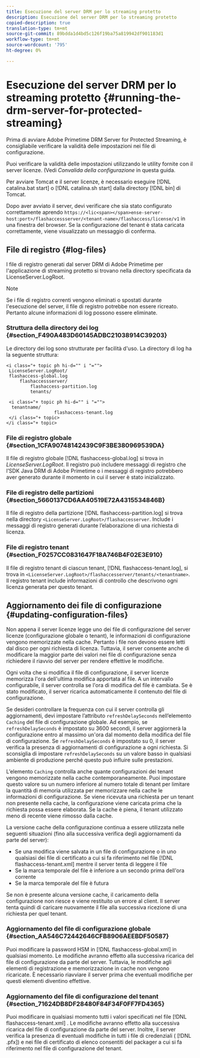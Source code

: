```yaml
---
title: Esecuzione del server DRM per lo streaming protetto
description: Esecuzione del server DRM per lo streaming protetto
copied-description: true
translation-type: tm+mt
source-git-commit: 89bdda1d4bd5c126f19ba75a819942df901183d1
workflow-type: tm+mt
source-wordcount: '795'
ht-degree: 0%

---
```



# Esecuzione del server DRM per lo streaming protetto {#running-the-drm-server-for-protected-streaming}

Prima di avviare Adobe Primetime DRM Server for Protected Streaming, è consigliabile verificare la validità delle impostazioni nei file di configurazione.

Puoi verificare la validità delle impostazioni utilizzando le utility fornite con il server licenze. (Vedi *Convalida della configurazione* in questa guida.

Per avviare Tomcat e il server licenze, è necessario eseguire [!DNL catalina.bat start] o [!DNL catalina.sh start] dalla directory [!DNL bin] di Tomcat.

Dopo aver avviato il server, devi verificare che sia stato configurato correttamente aprendo `https://<lic<span></span>ense-server-host:port>/flashaccessserver/<tenant-name>/flashaccess/license/v1` in una finestra del browser. Se la configurazione del tenant è stata caricata correttamente, viene visualizzato un messaggio di conferma.

## File di registro {#log-files}

I file di registro generati dal server DRM di Adobe Primetime per l&#39;applicazione di streaming protetto si trovano nella directory specificata da LicenseServer.LogRoot.

>[!NOTE]
>
>Se i file di registro correnti vengono eliminati o spostati durante l&#39;esecuzione del server, il file di registro potrebbe non essere ricreato. Pertanto alcune informazioni di log possono essere eliminate.

### Struttura della directory dei log {#section_F490A483D60145ADBC21038914C39203}

Le directory dei log sono strutturate per facilità d&#39;uso. La directory di log ha la seguente struttura:

```
<i class="+ topic ph hi-d="" i "="">
 LicenseServer.LogRoot/ 
 flashaccess-global.log 
     flashaccessserver/ 
         flashaccess-partition.log 
         tenants/ 
             
 <i class="+ topic ph hi-d="" i "="">
  tenantname/ 
                  flashaccess-tenant.log
 </i class="+ topic>
</i class="+ topic>
```

### File di registro globale {#section_1CFA90748142439C9F3BE380969539DA}

Il file di registro globale [!DNL flashaccess-global.log] si trova in *LicenseServer.LogRoot*. Il registro può includere messaggi di registro che l’SDK Java DRM di Adobe Primetime o i messaggi di registro potrebbero aver generato durante il momento in cui il server è stato inizializzato.

### File di registro delle partizioni {#section_5660137CD6AA40519E72A4315534846B}

Il file di registro della partizione [!DNL flashaccess-partition.log] si trova nella directory `<LicenseServer.LogRoot>/flashaccesserver`. Include i messaggi di registro generati durante l’elaborazione di una richiesta di licenza.

### File di registro tenant {#section_F0257CC0831647F18A746B4F02E3E910}

Il file di registro tenant di ciascun tenant, [!DNL flashaccess-tenant.log], si trova in `<LicenseServer.LogRoot>/flashaccesserver/tenants/<tenantname>`. Il registro tenant include informazioni di controllo che descrivono ogni licenza generata per questo tenant.

## Aggiornamento dei file di configurazione {#updating-configuration-files}

Non appena il server licenze legge uno dei file di configurazione del server licenze (configurazione globale o tenant), le informazioni di configurazione vengono memorizzate nella cache. Pertanto i file non devono essere letti dal disco per ogni richiesta di licenza. Tuttavia, il server consente anche di modificare la maggior parte dei valori nei file di configurazione senza richiedere il riavvio del server per rendere effettive le modifiche.

Ogni volta che si modifica il file di configurazione, il server licenze memorizza l&#39;ora dell&#39;ultima modifica apportata al file. A un intervallo configurabile, il server controlla se l&#39;ora di modifica del file è cambiata. Se è stato modificato, il server ricarica automaticamente il contenuto del file di configurazione.

Se desideri controllare la frequenza con cui il server controlla gli aggiornamenti, devi impostare l’attributo `refreshDelaySeconds` nell’elemento `Caching` del file di configurazione globale. Ad esempio, se `refreshDelaySeconds` è impostato su 3600 secondi, il server aggiornerà la configurazione entro al massimo un&#39;ora dal momento della modifica del file di configurazione. Se `refreshDelaySeconds` è impostato su 0, il server verifica la presenza di aggiornamenti di configurazione a ogni richiesta. Si sconsiglia di impostare `refreshDelaySeconds` su un valore basso in qualsiasi ambiente di produzione perché questo può influire sulle prestazioni.

L’elemento `Caching` controlla anche quante configurazioni dei tenant vengono memorizzate nella cache contemporaneamente. Puoi impostare questo valore su un numero inferiore al numero totale di tenant per limitare la quantità di memoria utilizzata per memorizzare nella cache le informazioni di configurazione. Se viene ricevuta una richiesta per un tenant non presente nella cache, la configurazione viene caricata prima che la richiesta possa essere elaborata. Se la cache è piena, il tenant utilizzato meno di recente viene rimosso dalla cache.

La versione cache della configurazione continua a essere utilizzata nelle seguenti situazioni (fino alla successiva verifica degli aggiornamenti da parte del server):

* Se una modifica viene salvata in un file di configurazione o in uno qualsiasi dei file di certificato a cui si fa riferimento nel file [!DNL flashaccess-tenant.xml] mentre il server tenta di leggere il file
* Se la marca temporale del file è inferiore a un secondo prima dell&#39;ora corrente
* Se la marca temporale del file è futura

Se non è presente alcuna versione cache, il caricamento della configurazione non riesce e viene restituito un errore al client. Il server tenta quindi di caricare nuovamente il file alla successiva ricezione di una richiesta per quel tenant.

### Aggiornamento del file di configurazione globale {#section_AA546C72442646CFB8906AEEBDF50587}

Puoi modificare la password HSM in [!DNL flashaccess-global.xml] in qualsiasi momento. Le modifiche avranno effetto alla successiva ricarica del file di configurazione da parte del server. Tuttavia, le modifiche agli elementi di registrazione e memorizzazione in cache non vengono ricaricate. È necessario riavviare il server prima che eventuali modifiche per questi elementi diventino effettive.

### Aggiornamento del file di configurazione del tenant {#section_71624DB8DF28480F84F34F0FF7FD4365}

Puoi modificare in qualsiasi momento tutti i valori specificati nel file [!DNL flashaccess-tenant.xml] . Le modifiche avranno effetto alla successiva ricarica del file di configurazione da parte del server. Inoltre, il server verifica la presenza di eventuali modifiche in tutti i file di credenziali ( [!DNL .pfx]) e nei file di certificato di elenco consentiti del packager a cui si fa riferimento nel file di configurazione del tenant.